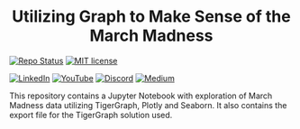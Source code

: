 # <div align="center"> Utilizing Graph to Make Sense of the March Madness </div>

[![Repo Status](https://img.shields.io/badge/RepoStatus-Active-blueviolet.svg)](https://github.com/mckenzie-steenson/tg_march_madness/)
[![MIT license](https://img.shields.io/badge/License-MIT-red.svg)](https://github.com/mckenzie-steenson/tg_march_madness/)
  
[![LinkedIn](https://img.shields.io/badge/LinkedIn-0077B5?style=for-the-badge&logo=linkedin&logoColor=white)](https://www.linkedin.com/in/mckenzie-steenson/) 
[![YouTube](https://img.shields.io/badge/YouTube-FF0000?style=for-the-badge&logo=youtube&logoColor=white)](https://www.youtube.com/channel/UCnSOlBNWim68MYzcKbEswCA)
[![Discord](https://img.shields.io/badge/Discord-7289DA?style=for-the-badge&logo=discord&logoColor=white)](https://discord.com/invite/F2c9b9v)
[![Medium](https://img.shields.io/badge/Medium-12100E?style=for-the-badge&logo=medium&logoColor=white)](https://mckenziesteenson.medium.com/)




This repository contains a Jupyter Notebook with exploration of March Madness data utilizing TigerGraph, Plotly and Seaborn. It also contains the export file for the TigerGraph solution used.
